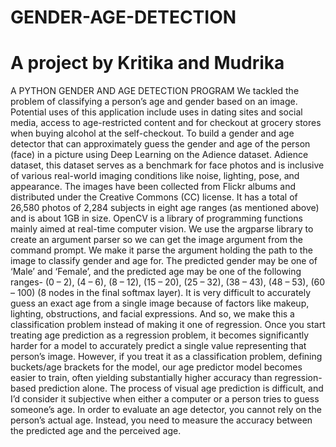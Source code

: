 # GENDER-AGE-DETECTION 
# A project by Kritika and Mudrika
A PYTHON GENDER AND AGE DETECTION PROGRAM
We tackled the problem of classifying a person’s age and gender based on an image. Potential uses of this application include uses in dating sites and social media, access to age-restricted content and for checkout at grocery stores when buying alcohol at the self-checkout.
To build a gender and age detector that can approximately guess the gender and age of the person (face) in a picture using Deep Learning on the Adience dataset.
Adience dataset, this dataset serves as a benchmark for face photos and is inclusive of various real-world imaging conditions like noise, lighting, pose, and appearance. The images have been collected from Flickr albums and distributed under the Creative Commons (CC) license. It has a total of 26,580 photos of 2,284 subjects in eight age ranges (as mentioned above) and is about 1GB in size.
OpenCV is a library of programming functions mainly aimed at real-time computer vision.
We use the argparse library to create an argument parser so we can get the image argument from the command prompt. We make it parse the argument holding the path to the image to classify gender and age for.
The predicted gender may be one of ‘Male’ and ‘Female’, and the predicted age may be one of the following ranges- (0 – 2), (4 – 6), (8 – 12), (15 – 20), (25 – 32), (38 – 43), (48 – 53), (60 – 100) (8 nodes in the final softmax layer). It is very difficult to accurately guess an exact age from a single image because of factors like makeup, lighting, obstructions, and facial expressions. And so, we make this a classification problem instead of making it one of regression.
Once you start treating age prediction as a regression problem, it becomes significantly harder for a model to accurately predict a single value representing that person’s image.
However, if you treat it as a classification problem, defining buckets/age brackets for the model, our age predictor model becomes easier to train, often yielding substantially higher accuracy than regression-based prediction alone.
The process of visual age prediction is difficult, and I’d consider it subjective when either a computer or a person tries to guess someone’s age.
In order to evaluate an age detector, you cannot rely on the person’s actual age. Instead, you need to measure the accuracy between the predicted age and the perceived age.




